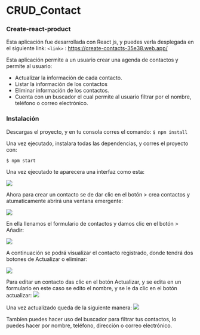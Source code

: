 # CRUD_Contact
### Create-react-product

Esta aplicación fue desarrollada con React js, y puedes verla desplegada en el siguiente link:
`<link>` : https://create-contacts-35e38.web.app/

Esta aplicación permite a un usuario crear una agenda de contactos y permite al usuario:

- Actualizar la información de cada contacto.
- Listar la información de los contactos
- Eliminar información de los contactos.
- Cuenta con un buscador el cual permite al usuario filtrar por el nombre, teléfono o correo electrónico.

### Instalación 

Descargas el proyecto, y en tu consola corres el comando:
`$ npm install `

Una vez ejecutado, instalara todas las dependencias, y corres el proyecto con:

`$ npm start`

Una vez ejecutado te aparecera una interfaz como esta:

![](https://i.postimg.cc/g2XcC5np/1.png)

Ahora para crear un contacto se de dar clic en el botón > crea contactos y atumaticamente abrirá una ventana emergente:

![](https://i.postimg.cc/CLpWhQPY/2.png)

En ella llenamos el formulario de contactos y damos clic en el botón > Añadir: 

![](https://i.postimg.cc/4dNxS3cL/3.png)

A continuación se podrá visualizar el contacto registrado, donde tendrá dos botones de Actualizar o eliminar:  

![](https://i.postimg.cc/zvTDLRYf/4.png)

Para editar un contacto das clic en el botón Actualizar, y se edita en un formulario en este caso se edito el nombre, y se le da clic en el botón actualizar:
![](https://i.postimg.cc/wvhnL5Mn/5.png)

Una vez actualizado queda de la siguiente manera:
![](https://i.postimg.cc/nhgWWSQ6/6.png)

Tambíen puedes hacer uso del buscador para filtrar tus contactos, lo puedes hacer por nombre, teléfono, dirección o correo electrónico. 
